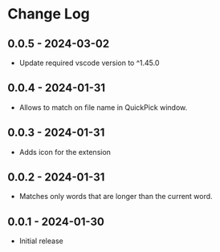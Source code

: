 # Change Log

## 0.0.5 - 2024-03-02

- Update required vscode version to ^1.45.0

## 0.0.4 - 2024-01-31

- Allows to match on file name in QuickPick window.

## 0.0.3 - 2024-01-31

- Adds icon for the extension

## 0.0.2 - 2024-01-31

- Matches only words that are longer than the current word.

## 0.0.1 - 2024-01-30

- Initial release
